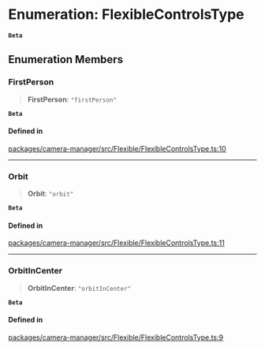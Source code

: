 # Enumeration: FlexibleControlsType

**`Beta`**

## Enumeration Members

### FirstPerson

> **FirstPerson**: `"firstPerson"`

**`Beta`**

#### Defined in

[packages/camera-manager/src/Flexible/FlexibleControlsType.ts:10](https://github.com/cognitedata/reveal/blob/2acd9d17229d2bc8e309653b4d6a39ad941e44f1/viewer/packages/camera-manager/src/Flexible/FlexibleControlsType.ts#L10)

***

### Orbit

> **Orbit**: `"orbit"`

**`Beta`**

#### Defined in

[packages/camera-manager/src/Flexible/FlexibleControlsType.ts:11](https://github.com/cognitedata/reveal/blob/2acd9d17229d2bc8e309653b4d6a39ad941e44f1/viewer/packages/camera-manager/src/Flexible/FlexibleControlsType.ts#L11)

***

### OrbitInCenter

> **OrbitInCenter**: `"orbitInCenter"`

**`Beta`**

#### Defined in

[packages/camera-manager/src/Flexible/FlexibleControlsType.ts:9](https://github.com/cognitedata/reveal/blob/2acd9d17229d2bc8e309653b4d6a39ad941e44f1/viewer/packages/camera-manager/src/Flexible/FlexibleControlsType.ts#L9)

